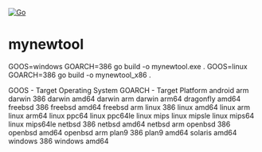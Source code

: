 [![Go](https://github.com/mustafaerbay/mynewtool/actions/workflows/go.yml/badge.svg?branch=master)](https://github.com/mustafaerbay/mynewtool/actions/workflows/go.yml)

# mynewtool
GOOS=windows GOARCH=386 go build -o mynewtool.exe .
GOOS=linux GOARCH=386 go build -o mynewtool_x86 .

GOOS - Target Operating System	GOARCH - Target Platform
android	arm
darwin	386
darwin	amd64
darwin	arm
darwin	arm64
dragonfly	amd64
freebsd	386
freebsd	amd64
freebsd	arm
linux	386
linux	amd64
linux	arm
linux	arm64
linux	ppc64
linux	ppc64le
linux	mips
linux	mipsle
linux	mips64
linux	mips64le
netbsd	386
netbsd	amd64
netbsd	arm
openbsd	386
openbsd	amd64
openbsd	arm
plan9	386
plan9	amd64
solaris	amd64
windows	386
windows	amd64
